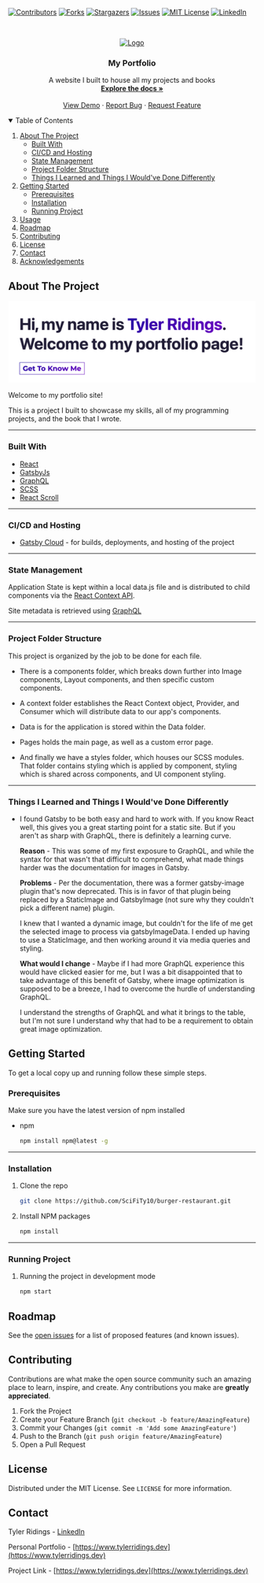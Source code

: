 <!-- PROJECT SHIELDS -->

[![Contributors][contributors-shield]][contributors-url]
[![Forks][forks-shield]][forks-url]
[![Stargazers][stars-shield]][stars-url]
[![Issues][issues-shield]][issues-url]
[![MIT License][license-shield]][license-url]
[![LinkedIn][linkedin-shield]][linkedin-url]

<!-- PROJECT LOGO -->
<br />
<p align="center">
  <a href="https://github.com/SciFiTy10/portfolio">
    <img src="media/burger_logo.png" alt="Logo" width="80" height="80">
  </a>

  <h3 align="center">My Portfolio</h3>

  <p align="center">
    A website I built to house all my projects and books
    <br />
    <a href="https://github.com/SciFiTy10/portfolio"><strong>Explore the docs »</strong></a>
    <br />
    <br />
    <a href="https://www.tylerridings.dev">View Demo</a>
    ·
    <a href="https://github.com/SciFiTy10/portfolio/issues">Report Bug</a>
    ·
    <a href="https://github.com/SciFiTy10/portfolio/issues">Request Feature</a>
  </p>
</p>

<!-- TABLE OF CONTENTS -->
<details open="open">
  <summary>Table of Contents</summary>
  <ol>
    <li>
      <a href="#about-the-project">About The Project</a>
      <ul>
        <li><a href="#built-with">Built With</a></li>
        <li><a href="#cicd-and-hosting">CI/CD and Hosting</a></li>
        <li><a href="#state-management">State Management</a></li>
        <li><a href="#project-folder-structure">Project Folder Structure</a></li>
        <li><a href="#things-i-learned-and-things-i-wouldve-done-differently">Things I Learned and Things I Would've Done Differently</a></li>
      </ul>
    </li>
    <li>
      <a href="#getting-started">Getting Started</a>
      <ul>
        <li><a href="#prerequisites">Prerequisites</a></li>
        <li><a href="#installation">Installation</a></li>
        <li><a href="#running-project">Running Project</a></li>
      </ul>
    </li>
    <li><a href="#usage">Usage</a></li>
    <li><a href="#roadmap">Roadmap</a></li>
    <li><a href="#contributing">Contributing</a></li>
    <li><a href="#license">License</a></li>
    <li><a href="#contact">Contact</a></li>
    <li><a href="#acknowledgements">Acknowledgements</a></li>
  </ol>
</details>

<!-- ABOUT THE PROJECT -->

## About The Project

<!--add link to main page -->
<img src="image/main.png" alt="main_section" >

Welcome to my portfolio site!

This is a project I built to showcase my skills, all of my programming projects, and the book that I wrote.

---

### Built With

- [React](https://reactjs.org)
- [GatsbyJs](https://www.gatsbyjs.com)
- [GraphQL](https://graphql.org)
- [SCSS](https://sass-lang.com)
- [React Scroll](https://www.npmjs.com/package/react-scroll)

---

### CI/CD and Hosting

- [Gatsby Cloud](https://www.gatsbyjs.com/products/cloud/) - for builds, deployments, and hosting of the project

---

### State Management

Application State is kept within a local data.js file and is distributed to child components via the [React Context API](https://reactjs.org/docs/context.html).

Site metadata is retrieved using [GraphQL](https://graphql.org)

---

### Project Folder Structure

This project is organized by the job to be done for each file.

- There is a components folder, which breaks down further into Image components, Layout components, and then specific custom components.

- A context folder establishes the React Context object, Provider, and Consumer which will distribute data to our app's components.

- Data is for the application is stored within the Data folder.

- Pages holds the main page, as well as a custom error page.

- And finally we have a styles folder, which houses our SCSS modules. That folder contains styling which is applied by component, styling which is shared across components, and UI component styling.

---

### Things I Learned and Things I Would've Done Differently

- I found Gatsby to be both easy and hard to work with. If you know React well, this gives you a great starting point for a static site. But if you aren't as sharp with GraphQL, there is definitely a learning curve.

  **Reason** - This was some of my first exposure to GraphQL, and while the syntax for that wasn't that difficult to comprehend, what made things harder was the documentation for images in Gatsby.

  **Problems** - Per the documentation, there was a former gatsby-image plugin that's now deprecated. This is in favor of that plugin being replaced by a StaticImage and GatsbyImage (not sure why they couldn't pick a different name) plugin.

  I knew that I wanted a dynamic image, but couldn't for the life of me get the selected image to process via gatsbyImageData. I ended up having to use a StaticImage, and then working around it via media queries and styling.

  **What would I change** - Maybe if I had more GraphQL experience this would have clicked easier for me, but I was a bit disappointed that to take advantage of this benefit of Gatsby, where image optimization is supposed to be a breeze, I had to overcome the hurdle of understanding GraphQL.

  I understand the strengths of GraphQL and what it brings to the table, but I'm not sure I understand why that had to be a requirement to obtain great image optimization.

<!-- GETTING STARTED -->

## Getting Started

To get a local copy up and running follow these simple steps.

### Prerequisites

Make sure you have the latest version of npm installed

- npm
  ```sh
  npm install npm@latest -g
  ```

---

### Installation

1. Clone the repo
   ```sh
   git clone https://github.com/SciFiTy10/burger-restaurant.git
   ```
2. Install NPM packages
   ```sh
   npm install
   ```

---

### Running Project

1. Running the project in development mode
   ```sh
   npm start
   ```

<!-- ROADMAP -->

## Roadmap

See the [open issues](https://github.com/SciFiTy10/burger-restaurant/issues) for a list of proposed features (and known issues).

<!-- CONTRIBUTING -->

## Contributing

Contributions are what make the open source community such an amazing place to learn, inspire, and create. Any contributions you make are **greatly appreciated**.

1. Fork the Project
2. Create your Feature Branch (`git checkout -b feature/AmazingFeature`)
3. Commit your Changes (`git commit -m 'Add some AmazingFeature'`)
4. Push to the Branch (`git push origin feature/AmazingFeature`)
5. Open a Pull Request

<!-- LICENSE -->

## License

Distributed under the MIT License. See `LICENSE` for more information.

<!-- CONTACT -->

## Contact

Tyler Ridings - [LinkedIn](https://www.linkedin.com/in/tyler-ridings-24804585/)

Personal Portfolio - [https://www.tylerridings.dev](https://www.tylerridings.dev)

Project Link - [https://www.tylerridings.dev](https://www.tylerridings.dev)

<!-- MARKDOWN LINKS & IMAGES -->

[contributors-shield]: https://img.shields.io/github/contributors/SciFiTy10/portfolio.svg?style=for-the-badge
[contributors-url]: https://github.com/SciFiTy10/portfolio/graphs/contributors
[forks-shield]: https://img.shields.io/github/forks/SciFiTy10/portfolio.svg?style=for-the-badge
[forks-url]: https://github.com/SciFiTy10/portfolio/network/members
[stars-shield]: https://img.shields.io/github/stars/SciFiTy10/portfolio.svg?style=for-the-badge
[stars-url]: https://github.com/SciFiTy10/portfolio/stargazers
[issues-shield]: https://img.shields.io/github/issues/SciFiTy10/portfolio.svg?style=for-the-badge
[issues-url]: https://github.com/SciFiTy10/portfolio/issues
[license-shield]: https://img.shields.io/github/license/SciFiTy10/portfolio.svg?style=for-the-badge
[license-url]: https://github.com/SciFiTy10/portfolio/LICENSE.txt
[linkedin-shield]: https://img.shields.io/badge/-LinkedIn-black.svg?style=for-the-badge&logo=linkedin&colorB=555
[linkedin-url]: https://www.linkedin.com/in/tyler-ridings-24804585/
